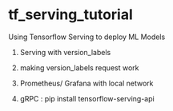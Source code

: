 # tf_serving_tutorial
Using Tensorflow Serving to deploy ML Models



1) Serving with version_labels

2) making version_labels request work
3) Prometheus/ Grafana with local network
4) gRPC : pip install tensorflow-serving-api
